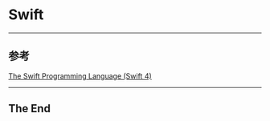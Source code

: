 

# Swift

---

## 参考

[The Swift Programming Language (Swift 4)](https://developer.apple.com/library/content/documentation/Swift/Conceptual/Swift_Programming_Language/index.html)



---

## The End